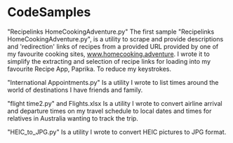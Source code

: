 # CodeSamples

"Recipelinks HomeCookingAdventure.py"
The first sample "Recipelinks HomeCookingAdventure.py", is a utility to scrape and provide descriptions and 'redirection' links of recipes from a provided URL provided by one of my favourite cooking sites, www.homecooking.adventure.
I wrote it to simplify the extracting and selection of recipe links for loading into my favourite Recipe App, Paprika. To reduce my keystrokes.

"International Appointments.py"
Is a utility I wrote to list times around the world of destinations I have friends and family.

"flight time2.py" and Flights.xlsx
Is a utility I wrote to convert airline arrival and departure times on my travel schedule to local dates and times for relatives in Australia wanting to track the trip.

"HEIC_to_JPG.py"
Is a utility I wrote to convert HEIC pictures to JPG format. 

